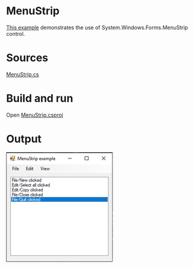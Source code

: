 # MenuStrip

[This example](.) demonstrates the use of System.Windows.Forms.MenuStrip control.

# Sources

[MenuStrip.cs](MenuStrip.cs)

# Build and run

Open [MenuStrip.csproj](MenuStrip.csproj)

# Output

![Screenshot](../../docs/Pictures/Forms/MenuStrip.png)

